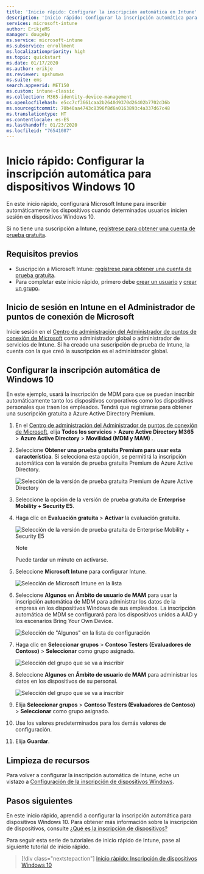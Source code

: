 ```yaml
---
title: 'Inicio rápido: Configurar la inscripción automática en Intune'
description: 'Inicio rápido: Configurar la inscripción automática para dispositivos Windows 10 en Intune.'
services: microsoft-intune
author: ErikjeMS
manager: dougeby
ms.service: microsoft-intune
ms.subservice: enrollment
ms.localizationpriority: high
ms.topic: quickstart
ms.date: 01/17/2020
ms.author: erikje
ms.reviewer: spshumwa
ms.suite: ems
search.appverid: MET150
ms.custom: intune-classic
ms.collection: M365-identity-device-management
ms.openlocfilehash: e5cc7cf3661caa2b2640d9370d26402b7702d36b
ms.sourcegitcommit: 70b40aa4743c8396f8d6a0163893c4a337d67c48
ms.translationtype: HT
ms.contentlocale: es-ES
ms.lasthandoff: 01/23/2020
ms.locfileid: "76541087"
---
```

# <a name="quickstart-set-up-automatic-enrollment-for-windows-10-devices"></a>Inicio rápido: Configurar la inscripción automática para dispositivos Windows 10

En este inicio rápido, configurará Microsoft Intune para inscribir automáticamente los dispositivos cuando determinados usuarios inicien sesión en dispositivos Windows 10.

Si no tiene una suscripción a Intune, [regístrese para obtener una cuenta de prueba gratuita](../fundamentals/free-trial-sign-up.md).

## <a name="prerequisites"></a>Requisitos previos

- Suscripción a Microsoft Intune: [regístrese para obtener una cuenta de prueba gratuita](../fundamentals/free-trial-sign-up.md).
- Para completar este inicio rápido, primero debe [crear un usuario](../fundamentals/quickstart-create-user.md) y [crear un grupo](../fundamentals/quickstart-create-group.md).

## <a name="sign-in-to-intune-in-the-microsoft-endpoint-manager"></a>Inicio de sesión en Intune en el Administrador de puntos de conexión de Microsoft

Inicie sesión en el [Centro de administración del Administrador de puntos de conexión de Microsoft](https://go.microsoft.com/fwlink/?linkid=2109431) como administrador global o administrador de servicios de Intune. Si ha creado una suscripción de prueba de Intune, la cuenta con la que creó la suscripción es el administrador global.

## <a name="set-up-windows-10-automatic-enrollment"></a>Configurar la inscripción automática de Windows 10

En este ejemplo, usará la inscripción de MDM para que se puedan inscribir automáticamente tanto los dispositivos corporativos como los dispositivos personales que traen los empleados. Tendrá que registrarse para obtener una suscripción gratuita a Azure Active Directory Premium.

1. En el [Centro de administración del Administrador de puntos de conexión de Microsoft](https://go.microsoft.com/fwlink/?linkid=2109431), elija **Todos los servicios** > **Azure Active Directory M365** > **Azure Active Directory** > **Movilidad (MDM y MAM)** .
2. Seleccione **Obtener una prueba gratuita Premium para usar esta característica**. Si selecciona esta opción, se permitirá la inscripción automática con la versión de prueba gratuita Premium de Azure Active Directory. 

    ![Selección de la versión de prueba gratuita Premium de Azure Active Directory](./media/quickstart-setup-auto-enrollment/quickstart-setup-auto-enrollment-01.png)

3. Seleccione la opción de la versión de prueba gratuita de **Enterprise Mobility + Security E5**. 
4. Haga clic en **Evaluación gratuita** > **Activar** la evaluación gratuita.

    ![Selección de la versión de prueba gratuita de Enterprise Mobility + Security E5](./media/quickstart-setup-auto-enrollment/quickstart-setup-auto-enrollment-02.png)

    > [!NOTE]
    > Puede tardar un minuto en activarse. 

3. Seleccione **Microsoft Intune** para configurar Intune. 

    ![Selección de Microsoft Intune en la lista](./media/quickstart-setup-auto-enrollment/quickstart-setup-auto-enrollment-03.png)

4. Seleccione **Algunos** en **Ámbito de usuario de MAM** para usar la inscripción automática de MDM para administrar los datos de la empresa en los dispositivos Windows de sus empleados. La inscripción automática de MDM se configurará para los dispositivos unidos a AAD y los escenarios Bring Your Own Device.

    ![Selección de "Algunos" en la lista de configuración](./media/quickstart-setup-auto-enrollment/quickstart-setup-auto-enrollment-04.png)

5. Haga clic en **Seleccionar grupos** > **Contoso Testers (Evaluadores de Contoso)**  > **Seleccionar** como grupo asignado.

    ![Selección del grupo que se va a inscribir](./media/quickstart-setup-auto-enrollment/quickstart-setup-auto-enrollment-05.png)

6. Seleccione **Algunos** en **Ámbito de usuario de MAM** para administrar los datos en los dispositivos de su personal.

    ![Selección del grupo que se va a inscribir](./media/quickstart-setup-auto-enrollment/quickstart-setup-auto-enrollment-06.png)

7. Elija **Seleccionar grupos** > **Contoso Testers (Evaluadores de Contoso)**  > **Seleccionar** como grupo asignado. 
8. Use los valores predeterminados para los demás valores de configuración.
9. Elija **Guardar**.

## <a name="clean-up-resources"></a>Limpieza de recursos

Para volver a configurar la inscripción automática de Intune, eche un vistazo a [Configuración de la inscripción de dispositivos Windows](windows-enroll.md).

## <a name="next-steps"></a>Pasos siguientes

En este inicio rápido, aprendió a configurar la inscripción automática para dispositivos Windows 10. Para obtener más información sobre la inscripción de dispositivos, consulte [¿Qué es la inscripción de dispositivos?](device-enrollment.md)

Para seguir esta serie de tutoriales de inicio rápido de Intune, pase al siguiente tutorial de inicio rápido.

> [!div class="nextstepaction"]
> [Inicio rápido: Inscripción de dispositivos Windows 10](../quickstart-enroll-windows-device.md)

